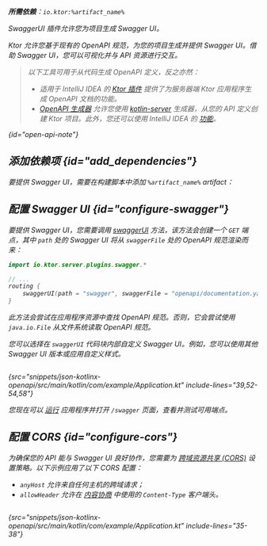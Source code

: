 [//]: # (title: Swagger UI)

<primary-label ref="server-plugin"/>

<var name="artifact_name" value="ktor-server-swagger"/>
<var name="package_name" value="io.ktor.server.plugins.swagger"/>
<var name="plugin_api_link" value="https://api.ktor.io/ktor-server/ktor-server-plugins/ktor-server-swagger/io.ktor.server.plugins.swagger/swagger-u-i.html"/>

<tldr>
<p>
<b>所需依赖</b>：<code>io.ktor:%artifact_name%</code>
</p>
<var name="example_name" value="json-kotlinx-openapi"/>
<include from="lib.topic" element-id="download_example"/>
<include from="lib.topic" element-id="native_server_not_supported"/>
</tldr>

<link-summary>
SwaggerUI 插件允许您为项目生成 Swagger UI。
</link-summary>

Ktor 允许您基于现有的 OpenAPI 规范，为您的项目生成并提供 Swagger UI。借助 Swagger UI，您可以可视化并与 API 资源进行交互。

> 以下工具可用于从代码生成 OpenAPI 定义，反之亦然：
> - 适用于 IntelliJ IDEA 的 [Ktor 插件](https://www.jetbrains.com/help/idea/ktor.html#openapi) 提供了为服务器端 Ktor 应用程序生成 OpenAPI 文档的功能。
> - [OpenAPI 生成器](https://github.com/OpenAPITools/openapi-generator) 允许您使用 [kotlin-server](https://github.com/OpenAPITools/openapi-generator/blob/master/docs/generators/kotlin-server.md) 生成器，从您的 API 定义创建 Ktor 项目。此外，您还可以使用 IntelliJ IDEA 的 [功能](https://www.jetbrains.com/help/idea/openapi.html#codegen)。
> 
{id="open-api-note"}

## 添加依赖项 {id="add_dependencies"}

要提供 Swagger UI，需要在构建脚本中添加 `%artifact_name%` artifact：

<include from="lib.topic" element-id="add_ktor_artifact"/>

## 配置 Swagger UI {id="configure-swagger"}

要提供 Swagger UI，您需要调用 [swaggerUI](%plugin_api_link%) 方法，该方法会创建一个 `GET` 端点，其中 `path` 处的 Swagger UI 将从 `swaggerFile` 处的 OpenAPI 规范渲染而来：

```kotlin
import io.ktor.server.plugins.swagger.*

// ...
routing {
    swaggerUI(path = "swagger", swaggerFile = "openapi/documentation.yaml")
}
```

此方法会尝试在应用程序资源中查找 OpenAPI 规范。否则，它会尝试使用 `java.io.File` 从文件系统读取 OpenAPI 规范。

您可以选择在 `swaggerUI` 代码块内部自定义 Swagger UI。例如，您可以使用其他 Swagger UI 版本或应用自定义样式。

```kotlin
```
{src="snippets/json-kotlinx-openapi/src/main/kotlin/com/example/Application.kt" include-lines="39,52-54,58"}

您现在可以 [运行](server-run.md) 应用程序并打开 `/swagger` 页面，查看并测试可用端点。

## 配置 CORS {id="configure-cors"}

为确保您的 API 能与 Swagger UI 良好协作，您需要为 [跨域资源共享 (CORS)](server-cors.md) 设置策略。以下示例应用了以下 CORS 配置：
- `anyHost` 允许来自任何主机的跨域请求；
- `allowHeader` 允许在 [内容协商](server-serialization.md) 中使用的 `Content-Type` 客户端头。

```kotlin
```
{src="snippets/json-kotlinx-openapi/src/main/kotlin/com/example/Application.kt" include-lines="35-38"}